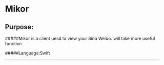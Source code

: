 
Mikor 
===

Purpose:
---
#####Mikor is a client uesd to view your Sina Weibo. will take more useful function <br/>

#####Language:Swift

---
